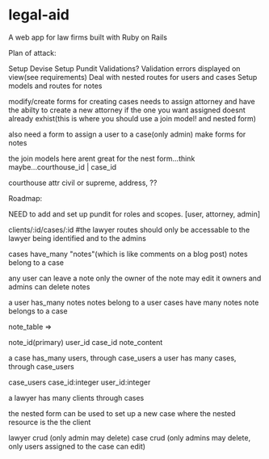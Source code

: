 # legal-aid
A web app for law firms built with Ruby on Rails

Plan of attack:

Setup Devise
Setup Pundit
Validations?
Validation errors displayed on view(see requirements)
Deal with nested routes for users and cases
Setup models and routes for notes

modify/create forms for creating cases needs to assign attorney and have the abilty to create a new attorney if the one you want assigned doesnt already exhist(this is where you should use a join model! and nested form)

also need a form to assign a user to a case(only admin)
make forms for notes

the join models here arent great for the nest form...think maybe...courthouse_id | case_id

courthouse attr civil or supreme, address, ??



Roadmap:

NEED to add and set up pundit for roles and scopes. [user, attorney, admin]

clients/:id/cases/:id
  #the lawyer routes should only be accessable to the lawyer being identified and to the admins

  cases have_many "notes"(which is like comments on a blog post)
  notes belong to a case

  any user can leave a note
  only the owner of the note may edit it
  owners and admins can delete notes

  a user has_many notes
  notes belong to a user
  cases have many notes
  note belongs to a case

  note_table => 

  note_id(primary) user_id case_id note_content

  a case has_many users, through case_users
  a user has many cases, through case_users

  case_users case_id:integer user_id:integer

<!--   a client has many cases
  cases belong to a client -->
  a lawyer has many clients through cases <!-- this might need to be a user, where you use the roles for access to lawyers -->

  the nested form can be used to set up a new case where the nested resource is the the client

  lawyer crud (only admin may delete)
  case crud (only admins may delete, only users assigned to the case can edit)